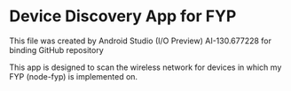 Device Discovery App for FYP
=============================================================================

This file was created by Android Studio (I/O Preview) AI-130.677228 for binding GitHub repository

This app is designed to scan the wireless network for devices in which my FYP (node-fyp) is implemented on.